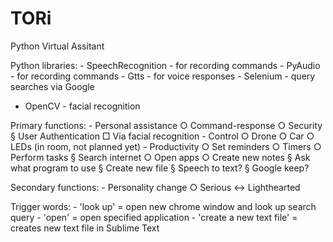 # TORi
Python Virtual Assitant

Python libraries:
	- SpeechRecognition - for recording commands
	- PyAudio - for recording commands
	- Gtts - for voice responses
	- Selenium - query searches via Google
  - OpenCV - facial recognition

Primary functions:
	- Personal assistance
		○ Command-response
		○ Security
			§ User Authentication
				□ Via facial recognition
	- Control
		○ Drone
		○ Car
		○ LEDs (in room, not planned yet)
	- Productivity
		○ Set reminders
		○ Timers
		○ Perform tasks
			§ Search internet
		○ Open apps
		○ Create new notes
			§ Ask what program to use
			§ Create new file
			§ Speech to text?
			§ Google keep?
			
Secondary functions:
	- Personality change
		○ Serious <-> Lighthearted

Trigger words:
	- 'look up' = open new chrome window and look up search query
	- 'open' = open specified application
	- 'create a new text file' = creates new text file in Sublime Text
